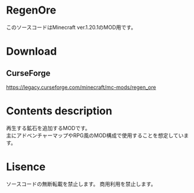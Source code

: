 # RegenOre
このソースコードはMinecraft ver.1.20.1のMOD用です。

# Download
## CurseForge
https://legacy.curseforge.com/minecraft/mc-mods/regen_ore

# Contents description
再生する鉱石を追加するMODです。  
主にアドベンチャーマップやRPG風のMOD構成で使用することを想定しています。

# Lisence
ソースコードの無断転載を禁止します。
商用利用を禁止します。

